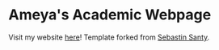 # Ameya's Academic Webpage
Visit my website [here](https://ameya98.github.io/)! Template forked from [Sebastin Santy](http://sebastinsanty.com/).
